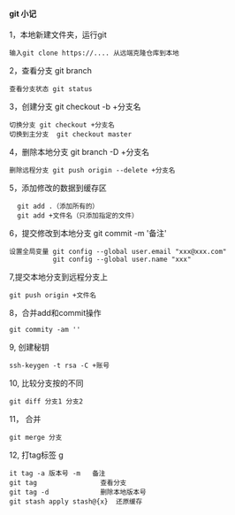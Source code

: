 #### git 小记

1，本地新建文件夹，运行git

    输入git clone https://.... 从远端克隆仓库到本地

2，查看分支 git branch

    查看分支状态 git status

3，创建分支 git checkout -b +分支名
   
    切换分支 git checkout +分支名
    切换到主分支  git checkout master

4，删除本地分支 git branch -D +分支名
   
    删除远程分支 git push origin --delete +分支名

5，添加修改的数据到缓存区 
      
      git add .（添加所有的）
      git add +文件名（只添加指定的文件）

6，提交修改到本地分支 git commit -m '备注' 
   
    设置全局变量 git config --global user.email "xxx@xxx.com"
               git config --global user.name "xxx" 

7,提交本地分支到远程分支上 

    git push origin +文件名 

8，合并add和commit操作 

    git commity -am ''

9, 创建秘钥 

    ssh-keygen -t rsa -C +账号 

10, 比较分支按的不同 

    git diff 分支1 分支2 

11， 合并 

    git merge 分支 

12, 打tag标签 g

    it tag -a 版本号 -m   备注
    git tag                查看分支
    git tag -d             删除本地版本号
    git stash apply stash@{x}  还原缓存
